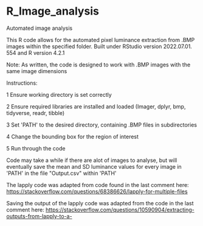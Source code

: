 # R_Image_analysis
Automated image analysis

This R code allows for the automated pixel luminance extraction from .BMP images within the specified folder.
Built under RStudio version 2022.07.01. 554 and R version 4.2.1

Note: As written, the code is designed to work with .BMP images with the same image dimensions

Instructions:

1 Ensure working directory is set correctly

2 Ensure required libraries are installed and loaded (Imager, dplyr, bmp, tidyverse, readr, tibble)

3 Set 'PATH' to the desired directory, containing .BMP files in subdirectories

4 Change the bounding box for the region of interest

5 Run through the code

Code may take a while if there are alot of images to analyse, but will eventually save the mean and SD luminance values for every image in 'PATH' in the file "Output.csv" within 'PATH'


The lapply code was adapted from code found in the last comment here: https://stackoverflow.com/questions/68386626/lapply-for-multiple-files

Saving the output of the lapply code was adapted from the code in the last comment here: https://stackoverflow.com/questions/10590904/extracting-outputs-from-lapply-to-a-

